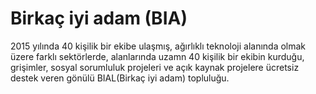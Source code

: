 # Birkaç iyi adam (BIA)
 
 
 2015 yılında 40 kişilik bir ekibe ulaşmış, ağırlıklı teknoloji alanında olmak üzere farklı sektörlerde, alanlarında uzamn 40 kişilik bir ekibin kurduğu, grişimler, sosyal sorumluluk projeleri ve açık kaynak projelere ücretsiz destek veren gönülü BIAL(Birkaç iyi adam) topluluğu.
 
 
